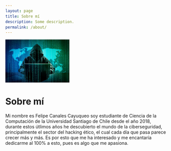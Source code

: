 ```yaml
---
layout: page
title: Sobre mí
description: Some description.
permalink: /about/
---
```


<img class="img-rounded" src="/assets/img/uploads/profile2.jpg" alt="Felipe Canales Cayuqueo" width="200">

# Sobre mí

Mi nombre es Felipe Canales Cayuqueo soy estudiante de Ciencia de la Computación de la Universidad Santiago de Chile desde el año 2018, durante estos útlimos años he descubierto el mundo de la ciberseguridad, principalmente el sector del hacking ético, el cual cada día que pasa parece crecer más y más. Es por esto que me ha interesado y me encantaría dedicarme al 100% a esto, pues es algo que me apasiona.
